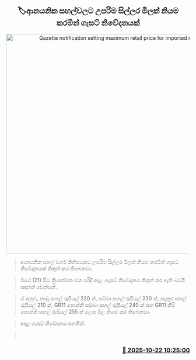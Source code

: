<p align='center'><b><h2 align='center' title='Gazette notification setting maximum retail price for imported rice'>🏷ආනයනික සහල්වලට උපරිම සිල්ලර මිලක් නියම කරමින් ගැසට් නිවේදනයක්</h2></b></p>
<p align='center'><img src='https://helakuru.sgp1.cdn.digitaloceanspaces.com/esana/images/lib/ricenew[1].jpg' width='600' alt='Gazette notification setting maximum retail price for imported rice'></p>

> ආනයනික සහල් වර්ග කිහිපයකට උපරිම සිල්ලර මිලක් නියම කරමින් ගැසට් නිවේදනයක් නිකුත් කර තිබෙනවා.

> ඊයේ (21) සිට ක්‍රියාත්මක වන පරිදි අදාළ ගැසට් නිවේදනය නිකුත් කර ඇති බවයි සඳහන් වෙන්නේ.

> ඒ අනුව, නාඩු සහල් රුපියල් 220 ක්, සම්බා සහල් රුපියල් 230 ක්, කැකුළු සහල් රුපියල් 210 ක්, GR11 පොන්නි සම්බා සහල් රුපියල් 240 ක් සහ GR11 කීරි පොන්නි සහල් රුපියල් 255 ක් ලෙස මිල නියම කර තිබෙනවා.

> අදාළ ගැසට් නිවේදනය පහතින්.

>  



<h3 align='right'><a href='https://www.helakuru.lk/esana/p/114675/'>📅 2025-10-22 10:25:00</a></h3>
